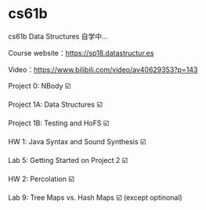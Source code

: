 # cs61b

cs61b Data Structures 自学中...

Course website：https://sp18.datastructur.es

Video：https://www.bilibili.com/video/av40629353?p=143

Project 0: NBody	:ballot_box_with_check:

Project 1A: Data Structures  :ballot_box_with_check:

Project 1B: Testing and HoFS     :ballot_box_with_check:

HW 1: Java Syntax and Sound Synthesis    :ballot_box_with_check:

Lab 5: Getting Started on Project 2		:ballot_box_with_check:

HW 2: Percolation	:ballot_box_with_check:

Lab 9: Tree Maps vs. Hash Maps :ballot_box_with_check: (except optinonal)

